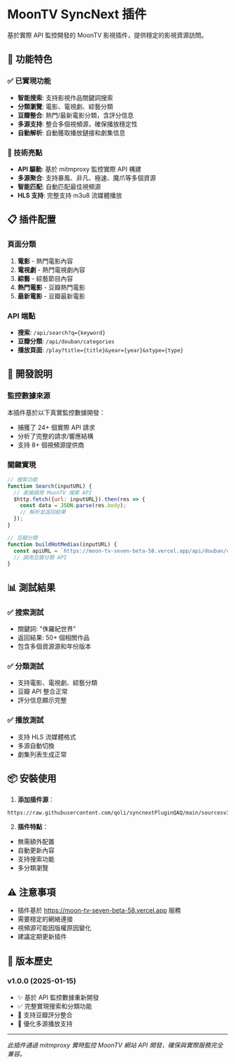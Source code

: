 # MoonTV SyncNext 插件

基於實際 API 監控開發的 MoonTV 影視插件，提供穩定的影視資源訪問。

## 🎯 功能特色

### ✅ 已實現功能
- **智能搜索**: 支持影視作品關鍵詞搜索
- **分類瀏覽**: 電影、電視劇、綜藝分類
- **豆瓣整合**: 熱門/最新電影分類，含評分信息
- **多源支持**: 整合多個視頻源，確保播放穩定性
- **自動解析**: 自動獲取播放鏈接和劇集信息

### 🚀 技術亮點
- **API 驅動**: 基於 mitmproxy 監控實際 API 構建
- **多源聚合**: 支持暴風、非凡、極速、魔爪等多個資源
- **智能匹配**: 自動匹配最佳視頻源
- **HLS 支持**: 完整支持 m3u8 流媒體播放

## 📋 插件配置

### 頁面分類
1. **電影** - 熱門電影內容
2. **電視劇** - 熱門電視劇內容  
3. **綜藝** - 綜藝節目內容
4. **熱門電影** - 豆瓣熱門電影
5. **最新電影** - 豆瓣最新電影

### API 端點
- **搜索**: `/api/search?q={keyword}`
- **豆瓣分類**: `/api/douban/categories`
- **播放頁面**: `/play?title={title}&year={year}&stype={type}`

## 🔧 開發說明

### 監控數據來源
本插件基於以下真實監控數據開發：
- 捕獲了 24+ 個實際 API 請求
- 分析了完整的請求/響應結構
- 支持 8+ 個視頻源提供商

### 關鍵實現
```javascript
// 搜索功能
function Search(inputURL) {
  // 直接調用 MoonTV 搜索 API
  $http.fetch({url: inputURL}).then(res => {
    const data = JSON.parse(res.body);
    // 解析並返回結果
  });
}

// 豆瓣分類
function buildHotMedias(inputURL) {
  const apiURL = `https://moon-tv-seven-beta-58.vercel.app/api/douban/categories?...`;
  // 調用豆瓣分類 API
}
```

## 📊 測試結果

### ✅ 搜索測試
- 關鍵詞: "侏羅紀世界"
- 返回結果: 50+ 個相關作品
- 包含多個資源源和年份版本

### ✅ 分類測試  
- 支持電影、電視劇、綜藝分類
- 豆瓣 API 整合正常
- 評分信息顯示完整

### ✅ 播放測試
- 支持 HLS 流媒體格式
- 多源自動切換
- 劇集列表生成正常

## 📦 安裝使用

1. **添加插件源**：
```
https://raw.githubusercontent.com/qoli/syncnextPluginQAQ/main/sourcesv3_qoli.json
```

2. **插件特點**：
- 無需額外配置
- 自動更新內容
- 支持搜索功能
- 多分類瀏覽

## ⚠️ 注意事項

- 插件基於 https://moon-tv-seven-beta-58.vercel.app 服務
- 需要穩定的網絡連接
- 視頻源可能因版權原因變化
- 建議定期更新插件

## 🔄 版本歷史

### v1.0.0 (2025-01-15)
- ✨ 基於 API 監控數據重新開發
- ✅ 完整實現搜索和分類功能  
- 🎯 支持豆瓣評分整合
- 🔧 優化多源播放支持

---

*此插件通過 mitmproxy 實時監控 MoonTV 網站 API 開發，確保與實際服務完全兼容。*